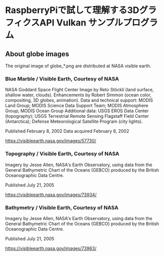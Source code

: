# RaspberryPiで試して理解する3DグラフィクスAPI Vulkan サンプルプログラム




## About globe images

The original image of globe\_\*.png are distributed at NASA visible earth.

### Blue Marble / Visible Earth, Courtesy of NASA

NASA Goddard Space Flight Center Image by Reto Stöckli (land surface, shallow water, clouds). Enhancements by Robert Simmon (ocean color, compositing, 3D globes, animation). Data and technical support: MODIS Land Group; MODIS Science Data Support Team; MODIS Atmosphere Group; MODIS Ocean Group Additional data: USGS EROS Data Center (topography); USGS Terrestrial Remote Sensing Flagstaff Field Center (Antarctica); Defense Meteorological Satellite Program (city lights).

Published February 8, 2002
Data acquired February 8, 2002

https://visibleearth.nasa.gov/images/57730/

### Topography / Visible Earth, Courtesy of NASA

Imagery by Jesse Allen, NASA's Earth Observatory, using data from the General Bathymetric Chart of the Oceans (GEBCO) produced by the British Oceanographic Data Centre.

Published July 21, 2005

https://visibleearth.nasa.gov/images/73934/

### Bathymetry / Visible Earth, Courtesy of NASA

Imagery by Jesse Allen, NASA's Earth Observatory, using data from the General Bathymetric Chart of the Oceans (GEBCO) produced by the British Oceanographic Data Centre.

Published July 21, 2005

https://visibleearth.nasa.gov/images/73963/

